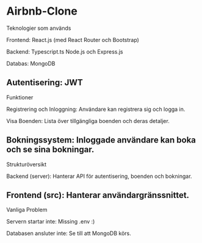# Airbnb-Clone

Teknologier som används

Frontend: React.js (med React Router och Bootstrap)

Backend: Typescript.ts Node.js och Express.js

Databas: MongoDB

Autentisering: JWT
------------------------------------------------------------------------------------------------------------------
Funktioner

Registrering och Inloggning: Användare kan registrera sig och logga in.

Visa Boenden: Lista över tillgängliga boenden och deras detaljer.

Bokningssystem: Inloggade användare kan boka och se sina bokningar.
------------------------------------------------------------------------------------------------------------------
Strukturöversikt

Backend (server): Hanterar API för autentisering, boenden och bokningar.

Frontend (src): Hanterar användargränssnittet.
------------------------------------------------------------------------------------------------------------------
Vanliga Problem

Servern startar inte: Missing .env :) 

Databasen ansluter inte: Se till att MongoDB körs.
